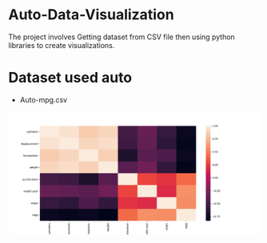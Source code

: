 # Auto-Data-Visualization
The project involves Getting dataset from CSV file then using python libraries to create visualizations. 

# Dataset used auto
- Auto-mpg.csv

![Image](./Correlation_matrix.png)
